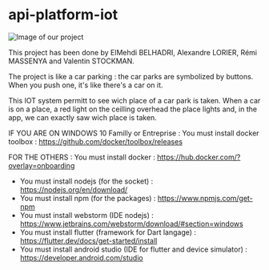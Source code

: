 # api-platform-iot
![Image of our project](https://www.imageupload.net/upload-image/2020/01/24/icon.jpg)

This project has been done by ElMehdi BELHADRI, Alexandre LORIER, Rémi MASSENYA and Valentin STOCKMAN.

The project is like a car parking : the car parks are symbolized by buttons. When you push one, it's like there's a car on it.

This IOT system permitt to see wich place of a car park is taken.
When a car is on a place, a red light on the ceilling overhead the place lights and, in the app, we can exactly saw wich place is taken.


IF YOU ARE ON WINDOWS 10 Familly or Entreprise :
You must install docker toolbox : https://github.com/docker/toolbox/releases

FOR THE OTHERS :
You must install docker : https://hub.docker.com/?overlay=onboarding

- You must install nodejs (for the socket) : https://nodejs.org/en/download/
- You must install npm (for the packages) : https://www.npmjs.com/get-npm
- You must install webstorm (IDE nodejs) : https://www.jetbrains.com/webstorm/download/#section=windows
- You must install flutter (framework for Dart langage) : https://flutter.dev/docs/get-started/install
- You must install android studio (IDE for flutter and device simulator) : https://developer.android.com/studio
